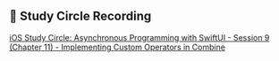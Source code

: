 ## 🎥 Study Circle Recording
[iOS Study Circle: Asynchronous Programming with SwiftUI - Session 9 (Chapter 11) - Implementing Custom Operators in Combine](https://www.youtube.com/watch?v=WfnP7ju0F0A)

